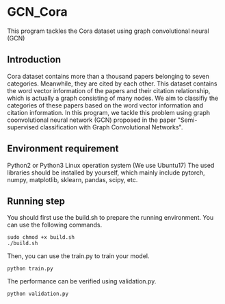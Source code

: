 # GCN_Cora
This program tackles the Cora dataset using graph convolutional neural (GCN)

## Introduction
Cora dataset contains more than a thousand papers belonging to seven categories. Meanwhile, they are cited by each other. This dataset contains the word vector information of the papers and their citation relationship, which is actually a graph consisting of many nodes. We aim to classifiy the categories of these papers based on the word vector information and citation information. In this program, we tackle this problem using graph coonvolutional neural network (GCN) proposed in the paper "Semi-supervised classification with Graph Convolutional Networks". 

## Environment requirement
Python2 or Python3
Linux operation system (We use Ubuntu17)
The used libraries should be installed by yourself, which mainly include pytorch, numpy, matplotlib, sklearn, pandas, scipy, etc.

## Running step
You should first use the build.sh to prepare the running environment. You can use the following commands.
```
sudo chmod +x build.sh
./build.sh
```
Then, you can use the train.py to train your model.
```
python train.py
```
The performance can be verified using validation.py.
```
python validation.py
```
